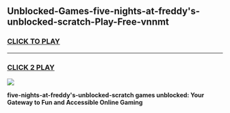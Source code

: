 
## Unblocked-Games-five-nights-at-freddy's-unblocked-scratch-Play-Free-vnnmt
<h3>
<a href="https://premium76.site?title=five-nights-at-freddy's-unblocked-scratch&ref=20M">CLICK TO PLAY</a></h3>
<hr>

<h3>
<a href="https://premium76.site?title=five-nights-at-freddy's-unblocked-scratch&ref=20M">CLICK 2 PLAY</a>
  
</h3>

<a href="https://premium76.site?title=five-nights-at-freddy's-unblocked-scratch&ref=19M"><img src="https://clearcache.store/games.png"></a>


**five-nights-at-freddy's-unblocked-scratch games unblocked: Your Gateway to Fun and Accessible Online Gaming**

